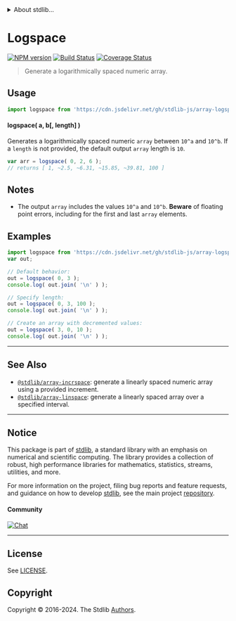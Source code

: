 <!--

@license Apache-2.0

Copyright (c) 2018 The Stdlib Authors.

Licensed under the Apache License, Version 2.0 (the "License");
you may not use this file except in compliance with the License.
You may obtain a copy of the License at

   http://www.apache.org/licenses/LICENSE-2.0

Unless required by applicable law or agreed to in writing, software
distributed under the License is distributed on an "AS IS" BASIS,
WITHOUT WARRANTIES OR CONDITIONS OF ANY KIND, either express or implied.
See the License for the specific language governing permissions and
limitations under the License.

-->


<details>
  <summary>
    About stdlib...
  </summary>
  <p>We believe in a future in which the web is a preferred environment for numerical computation. To help realize this future, we've built stdlib. stdlib is a standard library, with an emphasis on numerical and scientific computation, written in JavaScript (and C) for execution in browsers and in Node.js.</p>
  <p>The library is fully decomposable, being architected in such a way that you can swap out and mix and match APIs and functionality to cater to your exact preferences and use cases.</p>
  <p>When you use stdlib, you can be absolutely certain that you are using the most thorough, rigorous, well-written, studied, documented, tested, measured, and high-quality code out there.</p>
  <p>To join us in bringing numerical computing to the web, get started by checking us out on <a href="https://github.com/stdlib-js/stdlib">GitHub</a>, and please consider <a href="https://opencollective.com/stdlib">financially supporting stdlib</a>. We greatly appreciate your continued support!</p>
</details>

# Logspace

[![NPM version][npm-image]][npm-url] [![Build Status][test-image]][test-url] [![Coverage Status][coverage-image]][coverage-url] <!-- [![dependencies][dependencies-image]][dependencies-url] -->

> Generate a logarithmically spaced numeric array.



<section class="usage">

## Usage

```javascript
import logspace from 'https://cdn.jsdelivr.net/gh/stdlib-js/array-logspace@deno/mod.js';
```

#### logspace( a, b\[, length] )

Generates a logarithmically spaced numeric `array` between `10^a` and `10^b`. If a `length` is not provided, the default output `array` length is `10`.

```javascript
var arr = logspace( 0, 2, 6 );
// returns [ 1, ~2.5, ~6.31, ~15.85, ~39.81, 100 ]
```

</section>

<!-- /.usage -->

<section class="notes">

## Notes

-   The output `array` includes the values `10^a` and `10^b`. **Beware** of floating point errors, including for the first and last `array` elements.

</section>

<!-- /.notes -->

<section class="examples">

## Examples

<!-- eslint no-undef: "error" -->

```javascript
import logspace from 'https://cdn.jsdelivr.net/gh/stdlib-js/array-logspace@deno/mod.js';
var out;

// Default behavior:
out = logspace( 0, 3 );
console.log( out.join( '\n' ) );

// Specify length:
out = logspace( 0, 3, 100 );
console.log( out.join( '\n' ) );

// Create an array with decremented values:
out = logspace( 3, 0, 10 );
console.log( out.join( '\n' ) );
```

</section>

<!-- /.examples -->

<!-- Section for related `stdlib` packages. Do not manually edit this section, as it is automatically populated. -->

<section class="related">

* * *

## See Also

-   <span class="package-name">[`@stdlib/array-incrspace`][@stdlib/array/incrspace]</span><span class="delimiter">: </span><span class="description">generate a linearly spaced numeric array using a provided increment.</span>
-   <span class="package-name">[`@stdlib/array-linspace`][@stdlib/array/linspace]</span><span class="delimiter">: </span><span class="description">generate a linearly spaced array over a specified interval.</span>

</section>

<!-- /.related -->

<!-- Section for all links. Make sure to keep an empty line after the `section` element and another before the `/section` close. -->


<section class="main-repo" >

* * *

## Notice

This package is part of [stdlib][stdlib], a standard library with an emphasis on numerical and scientific computing. The library provides a collection of robust, high performance libraries for mathematics, statistics, streams, utilities, and more.

For more information on the project, filing bug reports and feature requests, and guidance on how to develop [stdlib][stdlib], see the main project [repository][stdlib].

#### Community

[![Chat][chat-image]][chat-url]

---

## License

See [LICENSE][stdlib-license].


## Copyright

Copyright &copy; 2016-2024. The Stdlib [Authors][stdlib-authors].

</section>

<!-- /.stdlib -->

<!-- Section for all links. Make sure to keep an empty line after the `section` element and another before the `/section` close. -->

<section class="links">

[npm-image]: http://img.shields.io/npm/v/@stdlib/array-logspace.svg
[npm-url]: https://npmjs.org/package/@stdlib/array-logspace

[test-image]: https://github.com/stdlib-js/array-logspace/actions/workflows/test.yml/badge.svg?branch=v0.2.2
[test-url]: https://github.com/stdlib-js/array-logspace/actions/workflows/test.yml?query=branch:v0.2.2

[coverage-image]: https://img.shields.io/codecov/c/github/stdlib-js/array-logspace/main.svg
[coverage-url]: https://codecov.io/github/stdlib-js/array-logspace?branch=main

<!--

[dependencies-image]: https://img.shields.io/david/stdlib-js/array-logspace.svg
[dependencies-url]: https://david-dm.org/stdlib-js/array-logspace/main

-->

[chat-image]: https://img.shields.io/gitter/room/stdlib-js/stdlib.svg
[chat-url]: https://app.gitter.im/#/room/#stdlib-js_stdlib:gitter.im

[stdlib]: https://github.com/stdlib-js/stdlib

[stdlib-authors]: https://github.com/stdlib-js/stdlib/graphs/contributors

[umd]: https://github.com/umdjs/umd
[es-module]: https://developer.mozilla.org/en-US/docs/Web/JavaScript/Guide/Modules

[deno-url]: https://github.com/stdlib-js/array-logspace/tree/deno
[deno-readme]: https://github.com/stdlib-js/array-logspace/blob/deno/README.md
[umd-url]: https://github.com/stdlib-js/array-logspace/tree/umd
[umd-readme]: https://github.com/stdlib-js/array-logspace/blob/umd/README.md
[esm-url]: https://github.com/stdlib-js/array-logspace/tree/esm
[esm-readme]: https://github.com/stdlib-js/array-logspace/blob/esm/README.md
[branches-url]: https://github.com/stdlib-js/array-logspace/blob/main/branches.md

[stdlib-license]: https://raw.githubusercontent.com/stdlib-js/array-logspace/main/LICENSE

<!-- <related-links> -->

[@stdlib/array/incrspace]: https://github.com/stdlib-js/array-incrspace/tree/deno

[@stdlib/array/linspace]: https://github.com/stdlib-js/array-linspace/tree/deno

<!-- </related-links> -->

</section>

<!-- /.links -->
